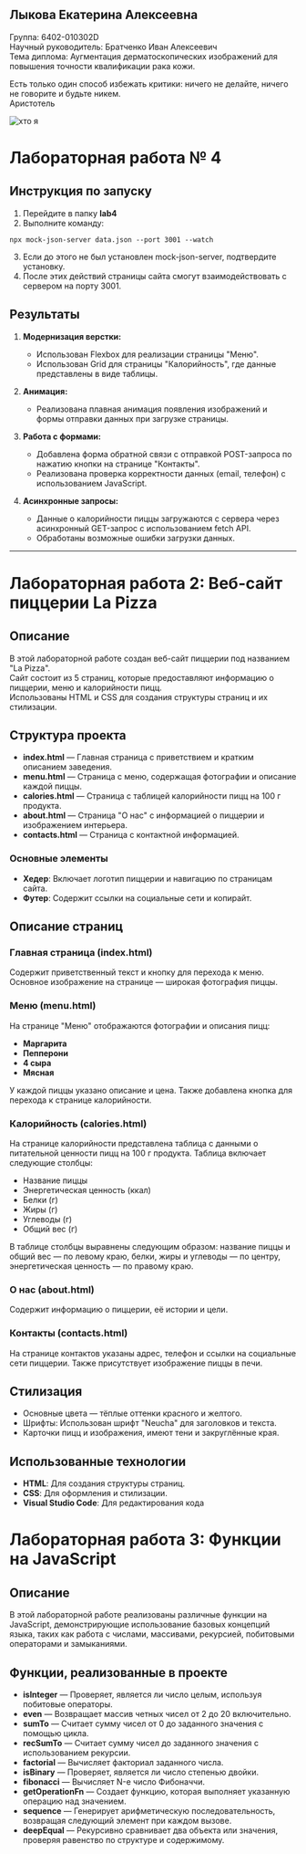 ## Лыкова Екатерина Алексеевна 
Группа: 6402-010302D  
Научный руководитель: Братченко Иван Алексеевич  
Тема диплома: Аугментация дерматоскопических изображений для повышения точности квалификации рака кожи.  

Есть только один способ избежать критики: ничего не делайте, ничего не говорите и будьте никем.  
Аристотель  

![хто я](https://github.com/user-attachments/assets/0b5edf7a-c64e-4861-8c63-490c206f8fce)


# Лабораторная работа № 4

## Инструкция по запуску

1. Перейдите в папку **lab4**
2. Выполните команду:
```
npx mock-json-server data.json --port 3001 --watch
```
3. Если до этого не был установлен mock-json-server, подтвердите установку.
4. После этих действий страницы сайта смогут взаимодействовать с сервером на порту 3001.

## Результаты

1. **Модернизация верстки:**
   - Использован Flexbox для реализации страницы "Меню".
   - Использован Grid для страницы "Калорийность", где данные представлены в виде таблицы.

2. **Анимация:**
   - Реализована плавная анимация появления изображений и формы отправки данных при загрузке страницы.

3. **Работа с формами:**
   - Добавлена форма обратной связи с отправкой POST-запроса по нажатию кнопки на странице "Контакты".
   - Реализована проверка корректности данных (email, телефон) с использованием JavaScript.

4. **Асинхронные запросы:**
   - Данные о калорийности пиццы загружаются с сервера через асинхронный GET-запрос с использованием fetch API.
   - Обработаны возможные ошибки загрузки данных.


---



# Лабораторная работа 2: Веб-сайт пиццерии La Pizza

## Описание
В этой лабораторной работе создан веб-сайт пиццерии под названием "La Pizza".  
Сайт состоит из 5 страниц, которые предоставляют информацию о пиццерии, меню и калорийности пицц.    
Использованы HTML и CSS для создания структуры страниц и их стилизации.

## Структура проекта
- **index.html** — Главная страница с приветствием и кратким описанием заведения.
- **menu.html** — Страница с меню, содержащая фотографии и описание каждой пиццы.
- **calories.html** — Страница с таблицей калорийности пицц на 100 г продукта.
- **about.html** — Страница "О нас" с информацией о пиццерии и изображением интерьера.
- **contacts.html** — Страница с контактной информацией.

### Основные элементы
- **Хедер**: Включает логотип пиццерии и навигацию по страницам сайта.
- **Футер**: Содержит ссылки на социальные сети и копирайт.

## Описание страниц
### Главная страница (index.html)
Содержит приветственный текст и кнопку для перехода к меню. Основное изображение на странице — широкая фотография пиццы.

### Меню (menu.html)
На странице "Меню" отображаются фотографии и описания пицц:
- **Маргарита**
- **Пепперони**
- **4 сыра**
- **Мясная**

У каждой пиццы указано описание и цена. Также добавлена кнопка для перехода к странице калорийности.

### Калорийность (calories.html)
На странице калорийности представлена таблица с данными о питательной ценности пицц на 100 г продукта. Таблица включает следующие столбцы:
- Название пиццы
- Энергетическая ценность (ккал)
- Белки (г)
- Жиры (г)
- Углеводы (г)
- Общий вес (г)
  
В таблице столбцы выравнены следующим образом: название пиццы и общий вес — по левому краю, белки, жиры и углеводы — по центру, энергетическая ценность — по правому краю.

### О нас (about.html)
Содержит информацию о пиццерии, её истории и цели. 

### Контакты (contacts.html)
На странице контактов указаны адрес, телефон и ссылки на социальные сети пиццерии. Также присутствует изображение пиццы в печи.

## Стилизация
- Основные цвета — тёплые оттенки красного и желтого.
- Шрифты: Использован шрифт "Neucha" для заголовков и текста.
- Карточки пицц и изображения, имеют тени и закруглённые края.

## Использованные технологии
- **HTML**: Для создания структуры страниц.
- **CSS**: Для оформления и стилизации.
- **Visual Studio Code**: Для редактирования кода


# Лабораторная работа 3: Функции на JavaScript

## Описание
В этой лабораторной работе реализованы различные функции на JavaScript, демонстрирующие использование базовых концепций языка, таких как работа с числами, массивами, рекурсией, побитовыми операторами и замыканиями.

## Функции, реализованные в проекте
- **isInteger** — Проверяет, является ли число целым, используя побитовые операторы.
- **even** — Возвращает массив четных чисел от 2 до 20 включительно.
- **sumTo** — Считает сумму чисел от 0 до заданного значения с помощью цикла.
- **recSumTo** — Считает сумму чисел до заданного значения с использованием рекурсии.
- **factorial** — Вычисляет факториал заданного числа.
- **isBinary** — Проверяет, является ли число степенью двойки.
- **fibonacci** — Вычисляет N-е число Фибоначчи.
- **getOperationFn** — Создает функцию, которая выполняет указанную операцию над значением.
- **sequence** — Генерирует арифметическую последовательность, возвращая следующий элемент при каждом вызове.
- **deepEqual** — Рекурсивно сравнивает два объекта или значения, проверяя равенство по структуре и содержимому.

